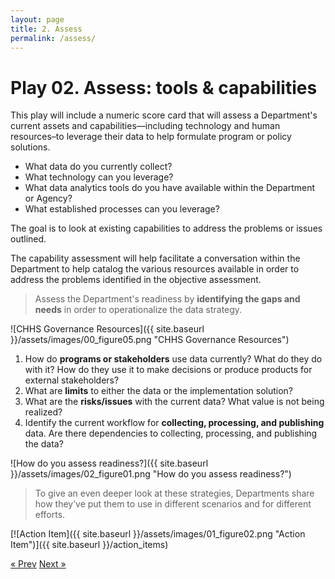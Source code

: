 ```yaml
---
layout: page
title: 2. Assess
permalink: /assess/
---
```

# Play 02. Assess: tools & capabilities

This play will include a numeric score card that will assess a Department's current assets and capabilities—including technology and human resources–to leverage their data to help formulate program or policy solutions.

* What data do you currently collect?
* What technology can you leverage?
* What data analytics tools do you have available within the Department or Agency?
* What established processes can you leverage?

The goal is to look at existing capabilities to address the problems or issues outlined.

The capability assessment will help facilitate a conversation within the Department  to help catalog the various resources available in order to address the problems identified in the objective assessment.

>Assess the Department's readiness by **identifying the gaps and needs** in order to operationalize the data strategy.

![CHHS Governance Resources]({{ site.baseurl }}/assets/images/00_figure05.png "CHHS Governance Resources")

1. How do **programs or stakeholders** use data currently? What do they do with it? How do they use it to make decisions or produce products for external stakeholders?
2. What are **limits** to either the data or the implementation solution?
3. What are the **risks/issues** with the current data? What value is not being realized?
4. Identify the current workflow for **collecting, processing, and publishing** data. Are there dependencies to collecting, processing, and publishing the data?

![How do you assess readiness?]({{ site.baseurl }}/assets/images/02_figure01.png "How do you assess readiness?")

>To give an even deeper look at these strategies, Departments share how they’ve put them to use in different scenarios and for different efforts.

[![Action Item]({{ site.baseurl }}/assets/images/01_figure02.png "Action Item")]({{ site.baseurl }}/action_items)



<!-- Pagination -->
<div class="pagination">
  <a class="pagination-item older" href="{{ site.baseurl }}/define">&laquo; Prev</a>
  <a class="pagination-item newer" href="{{ site.baseurl }}/implement">Next &raquo;</a>
</div>
